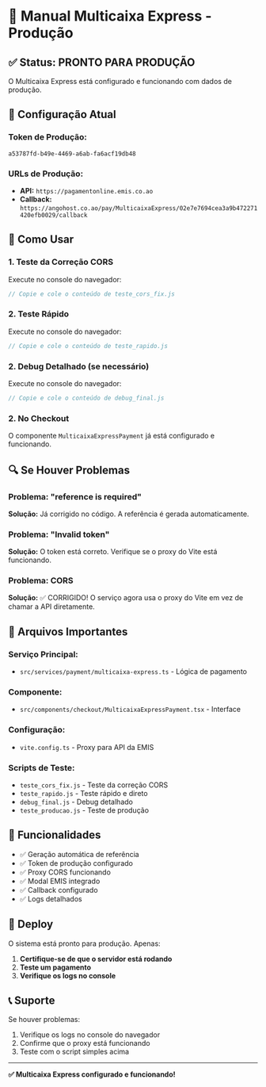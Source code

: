 # 🚀 Manual Multicaixa Express - Produção

## ✅ Status: PRONTO PARA PRODUÇÃO

O Multicaixa Express está configurado e funcionando com dados de produção.

## 🔧 Configuração Atual

### **Token de Produção:**
```
a53787fd-b49e-4469-a6ab-fa6acf19db48
```

### **URLs de Produção:**
- **API:** `https://pagamentonline.emis.co.ao`
- **Callback:** `https://angohost.co.ao/pay/MulticaixaExpress/02e7e7694cea3a9b472271420efb0029/callback`

## 🎯 Como Usar

### **1. Teste da Correção CORS**
Execute no console do navegador:
```javascript
// Copie e cole o conteúdo de teste_cors_fix.js
```

### **2. Teste Rápido**
Execute no console do navegador:
```javascript
// Copie e cole o conteúdo de teste_rapido.js
```

### **2. Debug Detalhado (se necessário)**
Execute no console do navegador:
```javascript
// Copie e cole o conteúdo de debug_final.js
```

### **2. No Checkout**
O componente `MulticaixaExpressPayment` já está configurado e funcionando.

## 🔍 Se Houver Problemas

### **Problema: "reference is required"**
**Solução:** Já corrigido no código. A referência é gerada automaticamente.

### **Problema: "Invalid token"**
**Solução:** O token está correto. Verifique se o proxy do Vite está funcionando.

### **Problema: CORS**
**Solução:** ✅ CORRIGIDO! O serviço agora usa o proxy do Vite em vez de chamar a API diretamente.

## 📁 Arquivos Importantes

### **Serviço Principal:**
- `src/services/payment/multicaixa-express.ts` - Lógica de pagamento

### **Componente:**
- `src/components/checkout/MulticaixaExpressPayment.tsx` - Interface

### **Configuração:**
- `vite.config.ts` - Proxy para API da EMIS

### **Scripts de Teste:**
- `teste_cors_fix.js` - Teste da correção CORS
- `teste_rapido.js` - Teste rápido e direto
- `debug_final.js` - Debug detalhado
- `teste_producao.js` - Teste de produção

## 🎉 Funcionalidades

- ✅ Geração automática de referência
- ✅ Token de produção configurado
- ✅ Proxy CORS funcionando
- ✅ Modal EMIS integrado
- ✅ Callback configurado
- ✅ Logs detalhados

## 🚀 Deploy

O sistema está pronto para produção. Apenas:

1. **Certifique-se de que o servidor está rodando**
2. **Teste um pagamento**
3. **Verifique os logs no console**

## 📞 Suporte

Se houver problemas:
1. Verifique os logs no console do navegador
2. Confirme que o proxy está funcionando
3. Teste com o script simples acima

---

**✅ Multicaixa Express configurado e funcionando!** 